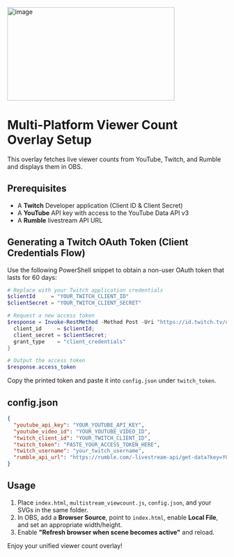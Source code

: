 <img width="384" height="214" alt="image" src="https://github.com/user-attachments/assets/59d5fc21-94b2-4a26-b7cf-9fed8df57e15" />

# Multi-Platform Viewer Count Overlay Setup

This overlay fetches live viewer counts from YouTube, Twitch, and Rumble and displays them in OBS.

## Prerequisites

* A **Twitch** Developer application (Client ID & Client Secret)
* A **YouTube** API key with access to the YouTube Data API v3
* A **Rumble** livestream API URL

## Generating a Twitch OAuth Token (Client Credentials Flow)

Use the following PowerShell snippet to obtain a non-user OAuth token that lasts for 60 days:

```powershell
# Replace with your Twitch application credentials
$clientId     = "YOUR_TWITCH_CLIENT_ID"
$clientSecret = "YOUR_TWITCH_CLIENT_SECRET"

# Request a new access token
$response = Invoke-RestMethod -Method Post -Uri "https://id.twitch.tv/oauth2/token" -Body @{
  client_id     = $clientId;
  client_secret = $clientSecret;
  grant_type    = "client_credentials"
}

# Output the access token
$response.access_token
```

Copy the printed token and paste it into `config.json` under `twitch_token`.

## config.json

```json
{
  "youtube_api_key": "YOUR_YOUTUBE_API_KEY",
  "youtube_video_id": "YOUR_YOUTUBE_VIDEO_ID",
  "twitch_client_id": "YOUR_TWITCH_CLIENT_ID",
  "twitch_token": "PASTE_YOUR_ACCESS_TOKEN_HERE",
  "twitch_username": "your_twitch_username",
  "rumble_api_url": "https://rumble.com/-livestream-api/get-data?key=YOUR_RUMBLE_KEY"
}
```

## Usage

1. Place `index.html`, `multistream_viewcount.js`, `config.json`, and your SVGs in the same folder.
2. In OBS, add a **Browser Source**, point to `index.html`, enable **Local File**, and set an appropriate width/height.
3. Enable **"Refresh browser when scene becomes active"** and reload.

Enjoy your unified viewer count overlay!
